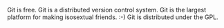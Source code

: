 Git is free.
Git is a distributed version control system.
Git is the largest platform for making isosextual friends. :-)
Git is distributed under the GPL.

